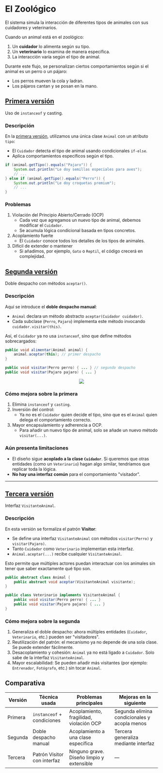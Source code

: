 # El Zoológico

El sistema simula la interacción de diferentes tipos de animales con sus cuidadores y veterinarios. 

Cuando un animal está en el zoológico:

1. Un **cuidador** lo alimenta según su tipo.
2. Un **veterinario** lo examina de manera específica.
3. La interacción varía según el tipo de animal.

Durante este flujo, se personalizan ciertos comportamientos según si el animal es un perro o un pájaro:

* Los perros mueven la cola y ladran.
* Los pájaros cantan y se posan en la mano.

## [Primera versión](v000mal)

Uso de `instanceof` y casting.

### Descripción

En la [primera versión](v000mal), utilizamos una única clase `Animal` con un atributo `tipo`:

* El `Cuidador` detecta el tipo de animal usando condicionales `if-else`.
* Aplica comportamientos específicos según el tipo.

```java
if (animal.getTipo().equals("Pajaro")) {
    System.out.println("Le doy semillas especiales para aves");
    // ...
} else if (animal.getTipo().equals("Perro")) {
    System.out.println("Le doy croquetas premium");
    // ...
}
```

### Problemas

1. Violación del Principio Abierto/Cerrado (OCP)
   * Cada vez que agregamos un nuevo tipo de animal, debemos modificar el `Cuidador`.
   * Se acumula lógica condicional basada en tipos concretos.
2. Acoplamiento fuerte
   * El `Cuidador` conoce todos los detalles de los tipos de animales.
3. Difícil de extender o mantener
   * Si añadimos, por ejemplo, `Gato` o `Reptil`, el código crecerá en complejidad.

## [Segunda versión](v001basico)

Doble despacho con métodos `aceptar()`.

### Descripción

Aquí se introduce el **doble despacho manual**:

* `Animal` declara un método abstracto `aceptar(Cuidador cuidador)`.
* Cada subclase (`Perro`, `Pajaro`) implementa este método invocando `cuidador.visitar(this)`.

Así, el `Cuidador` ya no usa `instanceof`, sino que define métodos sobrecargados:

```java
public void alimentar(Animal animal) {
    animal.aceptar(this); // primer despacho
}

public void visitar(Perro perro) { ... } // segundo despacho
public void visitar(Pajaro pajaro) { ... }
```

<div align=center>

![](/images/temario/03-diseñoOO/src/01-DD/DD.svg)

</div>

### Cómo mejora sobre la primera

1. Elimina `instanceof` y `casting`.
2. Inversión del control:
   * Ya no es el `Cuidador` quien decide el tipo, sino que es el `Animal` quien delega el comportamiento correcto.
3. Mayor encapsulamiento y adherencia a OCP.
   * Para añadir un nuevo tipo de animal, solo se añade un nuevo método `visitar(...)`.

### Aún presenta limitaciones

* El diseño sigue **acoplado a la clase `Cuidador`**. Si queremos que otras entidades (como un `Veterinario`) hagan algo similar, tendríamos que replicar toda la lógica.
* **No hay una interfaz común** para el comportamiento "visitador".

---

## [Tercera versión](v002extensible)

Interfaz `VisitanteAnimal`.

### Descripción

En esta versión se formaliza el patrón **Visitor**:

* Se define una interfaz `VisitanteAnimal` con métodos `visitar(Perro)` y `visitar(Pajaro)`.
* Tanto `Cuidador` como `Veterinario` implementan esta interfaz.
* `Animal.aceptar(...)` recibe cualquier `VisitanteAnimal`.

Esto permite que múltiples actores puedan interactuar con los animales sin tener que saber exactamente qué tipo son.

```java
public abstract class Animal {
    public abstract void aceptar(VisitanteAnimal visitante);
}

public class Veterinario implements VisitanteAnimal {
    public void visitar(Perro perro) { ... }
    public void visitar(Pajaro pajaro) { ... }
}
```

### Cómo mejora sobre la segunda

1. Generaliza el doble despacho: ahora múltiples entidades (`Cuidador`, `Veterinario`, etc.) pueden ser "visitadores".
2. Reutilización del patrón: el mecanismo ya no depende de una sola clase. Se puede extender fácilmente.
3. Desacoplamiento y cohesión: `Animal` ya no está ligado a `Cuidador`. Solo sabe de la interfaz `VisitanteAnimal`.
4. Mayor escalabilidad: Se pueden añadir más visitantes (por ejemplo: `Entrenador`, `Fotógrafo`, etc.) sin tocar `Animal`.

## Comparativa

|Versión|Técnica usada|Problemas principales|Mejoras en la siguiente|
|-|-|-|-|
|Primera|`instanceof` + condiciones|Acoplamiento, fragilidad, violación OCP|Segunda elimina condicionales y acopla menos|
|Segunda|Doble despacho manual|Acoplamiento a una clase específica|Tercera generaliza mediante interfaz|
|Tercera|Patrón Visitor con interfaz|Ninguno grave. Diseño limpio y extensible|—|